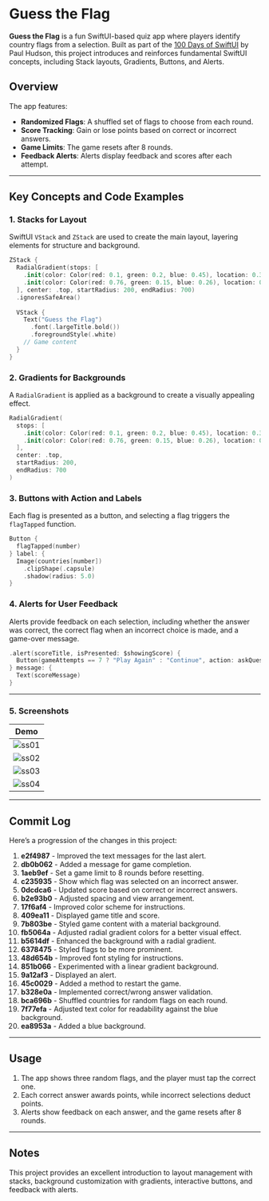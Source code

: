 # Guess the Flag

**Guess the Flag** is a fun SwiftUI-based quiz app where players identify country flags from a selection. Built as part of the [100 Days of SwiftUI](https://www.hackingwithswift.com/100/swiftui) by Paul Hudson, this project introduces and reinforces fundamental SwiftUI concepts, including Stack layouts, Gradients, Buttons, and Alerts.

## Overview

The app features:

- **Randomized Flags**: A shuffled set of flags to choose from each round.
- **Score Tracking**: Gain or lose points based on correct or incorrect answers.
- **Game Limits**: The game resets after 8 rounds.
- **Feedback Alerts**: Alerts display feedback and scores after each attempt.

---

## Key Concepts and Code Examples

### 1. **Stacks for Layout**

SwiftUI `VStack` and `ZStack` are used to create the main layout, layering elements for structure and background.

```swift
ZStack {
  RadialGradient(stops: [
    .init(color: Color(red: 0.1, green: 0.2, blue: 0.45), location: 0.3),
    .init(color: Color(red: 0.76, green: 0.15, blue: 0.26), location: 0.3)
  ], center: .top, startRadius: 200, endRadius: 700)
  .ignoresSafeArea()
  
  VStack {
    Text("Guess the Flag")
      .font(.largeTitle.bold())
      .foregroundStyle(.white)
    // Game content
  }
}
```

### 2. **Gradients for Backgrounds**

A `RadialGradient` is applied as a background to create a visually appealing effect.

```swift
RadialGradient(
  stops: [
    .init(color: Color(red: 0.1, green: 0.2, blue: 0.45), location: 0.3),
    .init(color: Color(red: 0.76, green: 0.15, blue: 0.26), location: 0.3)
  ],
  center: .top,
  startRadius: 200,
  endRadius: 700
)
```

### 3. **Buttons with Action and Labels**

Each flag is presented as a button, and selecting a flag triggers the `flagTapped` function.

```swift
Button {
  flagTapped(number)
} label: {
  Image(countries[number])
    .clipShape(.capsule)
    .shadow(radius: 5.0)
}
```

### 4. **Alerts for User Feedback**

Alerts provide feedback on each selection, including whether the answer was correct, the correct flag when an incorrect choice is made, and a game-over message.

```swift
.alert(scoreTitle, isPresented: $showingScore) {
  Button(gameAttempts == 7 ? "Play Again" : "Continue", action: askQuestion)
} message: {
  Text(scoreMessage)
}
```

---

### 5. **Screenshots**

| Demo                           |
| ------------------------------ |
| ![ss01](screenshots/ss01.jpeg) |
| ![ss02](screenshots/ss02.jpeg) |
| ![ss03](screenshots/ss03.jpeg) |
| ![ss04](screenshots/ss04.jpeg) |

---

## Commit Log

Here’s a progression of the changes in this project:

1. **e2f4987** - Improved the text messages for the last alert.
2. **db0b062** - Added a message for game completion.
3. **1aeb9ef** - Set a game limit to 8 rounds before resetting.
4. **c235935** - Show which flag was selected on an incorrect answer.
5. **0dcdca6** - Updated score based on correct or incorrect answers.
6. **b2e93b0** - Adjusted spacing and view arrangement.
7. **17f6af4** - Improved color scheme for instructions.
8. **409ea11** - Displayed game title and score.
9. **7b803be** - Styled game content with a material background.
10. **fb5064a** - Adjusted radial gradient colors for a better visual effect.
11. **b5614df** - Enhanced the background with a radial gradient.
12. **6378475** - Styled flags to be more prominent.
13. **48d654b** - Improved font styling for instructions.
14. **851b066** - Experimented with a linear gradient background.
15. **9a12af3** - Displayed an alert.
16. **45c0029** - Added a method to restart the game.
17. **b328e0a** - Implemented correct/wrong answer validation.
18. **bca696b** - Shuffled countries for random flags on each round.
19. **7f77efa** - Adjusted text color for readability against the blue background.
20. **ea8953a** - Added a blue background.

---

## Usage

1. The app shows three random flags, and the player must tap the correct one.
2. Each correct answer awards points, while incorrect selections deduct points.
3. Alerts show feedback on each answer, and the game resets after 8 rounds.

---

## Notes

This project provides an excellent introduction to layout management with stacks, background customization with gradients, interactive buttons, and feedback with alerts.
